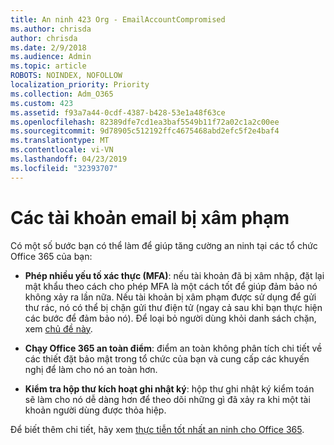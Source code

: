 ```yaml
---
title: An ninh 423 Org - EmailAccountCompromised
ms.author: chrisda
author: chrisda
ms.date: 2/9/2018
ms.audience: Admin
ms.topic: article
ROBOTS: NOINDEX, NOFOLLOW
localization_priority: Priority
ms.collection: Adm_O365
ms.custom: 423
ms.assetid: f93a7a44-0cdf-4387-b428-53e1a48f63ce
ms.openlocfilehash: 82389dfe7cd1ea3baf5549b11f72a02c1a2c00ee
ms.sourcegitcommit: 9d78905c512192ffc4675468abd2efc5f2e4baf4
ms.translationtype: MT
ms.contentlocale: vi-VN
ms.lasthandoff: 04/23/2019
ms.locfileid: "32393707"
---
```

# <a name="compromised-email-accounts"></a>Các tài khoản email bị xâm phạm

Có một số bước bạn có thể làm để giúp tăng cường an ninh tại các tổ chức Office 365 của bạn:

- **Phép nhiều yếu tố xác thực (MFA)**: nếu tài khoản đã bị xâm nhập, đặt lại mật khẩu theo cách cho phép MFA là một cách tốt để giúp đảm bảo nó không xảy ra lần nữa. Nếu tài khoản bị xâm phạm được sử dụng để gửi thư rác, nó có thể bị chặn gửi thư điện tử (ngay cả sau khi bạn thực hiện các bước để đảm bảo nó). Để loại bỏ người dùng khỏi danh sách chặn, xem [chủ đề này](https://technet.microsoft.com/library/ms.exch.eac.actioncenter.aspx).

- **Chạy Office 365 an toàn điểm**: điểm an toàn không phân tích chi tiết về các thiết đặt bảo mật trong tổ chức của bạn và cung cấp các khuyến nghị để làm cho nó an toàn hơn.

- **Kiểm tra hộp thư kích hoạt ghi nhật ký**: hộp thư ghi nhật ký kiểm toán sẽ làm cho nó dễ dàng hơn để theo dõi những gì đã xảy ra khi một tài khoản người dùng được thỏa hiệp.

Để biết thêm chi tiết, hãy xem [thực tiễn tốt nhất an ninh cho Office 365](https://support.office.com/article/9295e396-e53d-49b9-ae9b-0b5828cdedc3.aspx).
